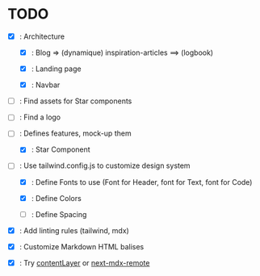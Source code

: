 # TODO

- [x] : Architecture

  - [x] : Blog => (dynamique) inspiration-articles ==> (logbook)

  - [x] : Landing page

  - [x] : Navbar

- [ ] : Find assets for Star components

- [ ] : Find a logo

- [ ] : Defines features, mock-up them

  - [x] : Star Component

- [ ] : Use tailwind.config.js to customize design system

  - [x] : Define Fonts to use (Font for Header, font for Text, font for Code)

  - [x] : Define Colors

  - [ ] : Define Spacing

- [x] : Add linting rules (tailwind, mdx)

- [x] : Customize Markdown HTML balises

- [x] : Try [contentLayer](https://www.contentlayer.dev/) or [next-mdx-remote](https://github.com/hashicorp/next-mdx-remote)
